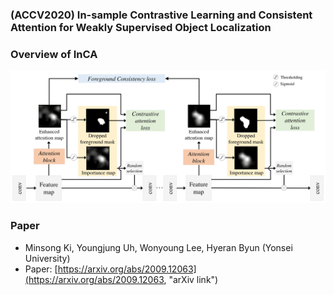 ### (ACCV2020) In-sample Contrastive Learning and Consistent Attention for Weakly Supervised Object Localization

### Overview of InCA
![overview](./overview.png)

### Paper
* Minsong Ki, Youngjung Uh, Wonyoung Lee, Hyeran Byun (Yonsei University)
* Paper: [https://arxiv.org/abs/2009.12063](https://arxiv.org/abs/2009.12063, "arXiv link")
